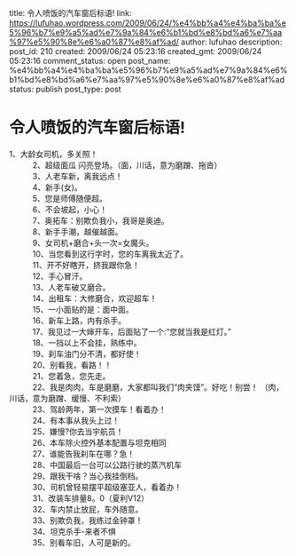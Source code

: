 title: 令人喷饭的汽车窗后标语!
link: https://lufuhao.wordpress.com/2009/06/24/%e4%bb%a4%e4%ba%ba%e5%96%b7%e9%a5%ad%e7%9a%84%e6%b1%bd%e8%bd%a6%e7%aa%97%e5%90%8e%e6%a0%87%e8%af%ad/
author: lufuhao
description: 
post_id: 210
created: 2009/06/24 05:23:16
created_gmt: 2009/06/24 05:23:16
comment_status: open
post_name: %e4%bb%a4%e4%ba%ba%e5%96%b7%e9%a5%ad%e7%9a%84%e6%b1%bd%e8%bd%a6%e7%aa%97%e5%90%8e%e6%a0%87%e8%af%ad
status: publish
post_type: post

# 令人喷饭的汽车窗后标语!

1、大龄女司机，多关照！   
　　　2、超级面瓜 闪亮登场。（面，川话，意为磨蹭、拖沓）   
　　　3、人老车新，离我远点！   
　　　4、新手(女)。   
　　　5、您是师傅随便超。   
　　　6、不会坡起，小心！   
　　　7、奥拓车：别欺负我小，我哥是奥迪。   
　　　8、新手手潮，越催越面。   
　　　9、女司机+磨合+头一次=女魔头。   
　　　10、当您看到这行字时，您的车离我太近了。   
　　　11、开不好瞎开，挤我跟你急！   
　　　12、手心冒汗。   
　　　13、人老车破又磨合。   
　　　14、出租车：大修磨合，欢迎超车！   
　　　15、一小面贴的是：面中面。   
　　　16、新车上路，内有杀手。   
　　　17、我见过一大婶开车，后面贴了一个:“您就当我是红灯。”   
　　　18、一挡以上不会挂，熟练中。   
　　　19、刹车油门分不清，都好使！   
　　　20、别看我，看路！！   
　　　21、您着急，您先走。   
　　　22、我是肉肉，车是磨磨，大家都叫我们“肉夹馍”。好吃！别尝！ （肉，川话，意为磨蹭、缓慢、不利索）   
　　　23、驾龄两年，第一次摸车！看着办！   
　　　24、有本事从我头上过！   
　　　25、嫌慢?你去当宇航员！   
　　　26、本车除火控外基本配置与坦克相同    
　　　27、谁能告我刹车在哪？急！   
　　　28、中国最后一台可以公路行驶的蒸汽机车   
　　　29、跟我干啥？当心我挂倒档。   
　　　30、司机曾轻易摆平超级塞亚人，看着办！   
　　　31、改装车排量8。0（夏利V12）   
　　　32、车内禁止放屁，车外随意。   
　　　33、别欺负我，我练过金钟罩！   
　　　34、坦克杀手-来者不惧   
　　　35、别看车旧，人可是新的。